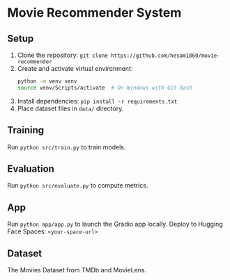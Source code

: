 # Movie Recommender System

## Setup
1. Clone the repository: `git clone https://github.com/hesam1860/movie-recommender`
2. Create and activate virtual environment:
   ```bash
   python -m venv venv
   source venv/Scripts/activate  # On Windows with Git Bash
   ```
3. Install dependencies: `pip install -r requirements.txt`
4. Place dataset files in `data/` directory.

## Training
Run `python src/train.py` to train models.

## Evaluation
Run `python src/evaluate.py` to compute metrics.

## App
Run `python app/app.py` to launch the Gradio app locally.
Deploy to Hugging Face Spaces: `<your-space-url>`

## Dataset
The Movies Dataset from TMDb and MovieLens[](https://www.kaggle.com/datasets/rounakbanik/the-movies-dataset).
